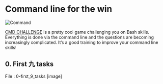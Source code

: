 # Command line for the win

![Command][]

[CMD CHALLENGE] is a pretty cool game challenging you on Bash skills. Everything is done via the command line and the questions are becoming increasingly complicated. It’s a good training to improve your command line skills!

## 0. First 九 tasks
File : 0-first_9_tasks
[image]













[command]: https://live.staticflickr.com/65535/49567671508_231250a4de_h.jpg
[CMD CHALLENGE]: https://cmdchallenge.com/
